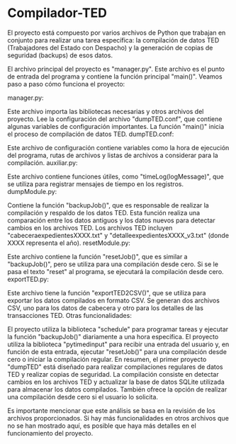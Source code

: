 # Compilador-TED


El proyecto está compuesto por varios archivos de Python que trabajan en conjunto para realizar una tarea específica: la compilación de datos TED (Trabajadores del Estado con Despacho) y la generación de copias de seguridad (backups) de esos datos.

El archivo principal del proyecto es "manager.py". Este archivo es el punto de entrada del programa y contiene la función principal "main()". Veamos paso a paso cómo funciona el proyecto:

manager.py:

Este archivo importa las bibliotecas necesarias y otros archivos del proyecto.
Lee la configuración del archivo "dumpTED.conf", que contiene algunas variables de configuración importantes.
La función "main()" inicia el proceso de compilación de datos TED.
dumpTED.conf:

Este archivo de configuración contiene variables como la hora de ejecución del programa, rutas de archivos y listas de archivos a considerar para la compilación.
auxiliar.py:

Este archivo contiene funciones útiles, como "timeLog(logMessage)", que se utiliza para registrar mensajes de tiempo en los registros.
dumpModule.py:

Contiene la función "backupJob()", que es responsable de realizar la compilación y respaldo de los datos TED.
Esta función realiza una comparación entre los datos antiguos y los datos nuevos para detectar cambios en los archivos TED.
Los archivos TED incluyen "cabeceraexpedientesXXXX.txt" y "detalleexpedientesXXXX_v3.txt" (donde XXXX representa el año).
resetModule.py:

Este archivo contiene la función "resetJob()", que es similar a "backupJob()", pero se utiliza para una compilación desde cero.
Si se le pasa el texto "reset" al programa, se ejecutará la compilación desde cero.
exportTED.py:

Este archivo tiene la función "exportTED2CSV()", que se utiliza para exportar los datos compilados en formato CSV.
Se generan dos archivos CSV, uno para los datos de cabecera y otro para los detalles de las transacciones TED.
Otras funcionalidades:

El proyecto utiliza la biblioteca "schedule" para programar tareas y ejecutar la función "backupJob()" diariamente a una hora específica.
El proyecto utiliza la biblioteca "pytimedinput" para recibir una entrada del usuario y, en función de esta entrada, ejecutar "resetJob()" para una compilación desde cero o iniciar la compilación regular.
En resumen, el primer proyecto "dumpTED" está diseñado para realizar compilaciones regulares de datos TED y realizar copias de seguridad. La compilación consiste en detectar cambios en los archivos TED y actualizar la base de datos SQLite utilizada para almacenar los datos compilados. También ofrece la opción de realizar una compilación desde cero si el usuario lo solicita.

Es importante mencionar que este análisis se basa en la revisión de los archivos proporcionados. Si hay más funcionalidades en otros archivos que no se han mostrado aquí, es posible que haya más detalles en el funcionamiento del proyecto.

